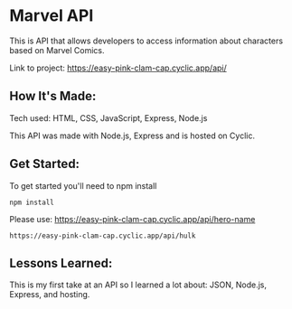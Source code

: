 # Marvel API

This is API that allows developers to access information about characters based on Marvel Comics.

Link to project: https://easy-pink-clam-cap.cyclic.app/api/


## How It's Made:
Tech used: HTML, CSS, JavaScript, Express, Node.js

This API was made with Node.js, Express and is hosted on Cyclic.

## Get Started:

To get started you'll need to npm install

```
npm install
```

Please use: https://easy-pink-clam-cap.cyclic.app/api/hero-name

```
https://easy-pink-clam-cap.cyclic.app/api/hulk
```

## Lessons Learned:
This is my first take at an API so I learned a lot about: JSON, Node.js, Express, and hosting. 

